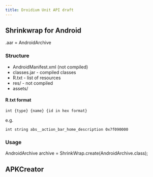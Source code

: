 ```yaml
---
title: Droidium Unit API draft
---
```


## Shrinkwrap for Android

.aar = AndroidArchive

### Structure

* AndroidManifest.xml (not compiled)
* classes.jar - compiled classes
* R.txt - list of resources
* res/ - not compiled
* assets/

#### R.txt format

```
int {type} {name} {id in hex format}
```

e.g.

```
int string abs__action_bar_home_description 0x7f090000
```

### Usage

AndroidArchive archive = ShrinkWrap.create(AndroidArchive.class);

## APKCreator

